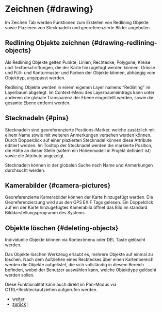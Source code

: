 # Zeichnen {#drawing}

Im Zeichen Tab werden Funktionen zum Erstellen von Redlining Objekte sowie Plazieren von Stecknadeln und georeferenzierte Bilder angeboten.

## Redlining Objekte zeichnen {#drawing-redlining-objects}

Als Redlining Objekte gelten Punkte, Linien, Rechtecke, Polygone, Kreise und Textbeschriftungen, die der Karte hinzugefügt werden können. Grösse und Füll- und Konturmuster und Farben der Objekte können, abhängig vom Objekttyp, angepasst werden.

Redlining Objekte werden in einem eigenen Layer namens “Redlining” im Layerbaum abgelegt. Im Context-Menu des Layerbaumeintrags kann unter anderem die globale Transparenz der Ebene eingestellt werden, sowie die gesamte Ebene entfernt werden.

## Stecknadeln {#pins}

Stecknadeln sind georeferenzierte Positions-Marker, welche zusätzlich mit einem Name sowie mit weiteren Anmerkungen versehen werden können. Durch Doppelclick auf einer plazierten Stecknadel können diese Attribute editiert werden. Im Tooltop der Stecknadel werden die markierte Position, die Höhe an dieser Stelle (sofern ein Höhenmodell in Projekt definiert ist) sowie die Attribute angezeigt.

Stecknadeln können in der globalen Suche nach Name und Anmerkungen durchsucht werden.

## Kamerabilder {#camera-pictures}

Georeferenzierte Kamerabilder können der Karte hinzugefügt werden. Die Georeferenzierzung wird aus den GPS EXIF Tags gelesen. Ein Doppelclick auf ein der Karte hinzugefügtes Kamerabild öffnet das Bild im standard Bilddarstellungsprogramm des Systems.

## Objekte löschen {#deleting-objects}

Individuelle Objekte können via Kontextmenu oder DEL Taste gelöscht werden.

Das Objekte löschen Werkzeug erlaubt es, mehrere Objekte auf einmal zu löschen. Nach dem Aufziehen eines Reckteckes über einen Kartenbereich werden die Objekte aufgelistet, die sich vollständig in diesem Bereich befinden, wobei der Benutzer auswählen kann, welche Objekttype gelöscht werden sollen.

Diese Funktionalität kann auch direkt im Pan-Modus via CTRL+Reckteckaufziehen aufgerufen werden.

-   [weiter](gps.html "GPS")
-   [zurück](analysis.html "Analyse") |



